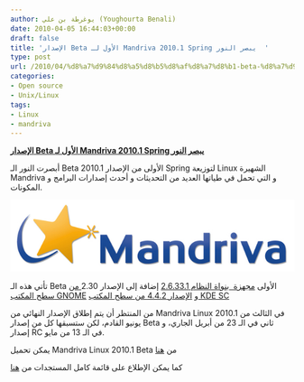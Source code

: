 ```yaml
---
author: يوغرطة بن علي (Youghourta Benali)
date: 2010-04-05 16:44:03+00:00
draft: false
title: 'الإصدار Beta الأول لـ Mandriva 2010.1 Spring يبصر النور  '
type: post
url: /2010/04/%d8%a7%d9%84%d8%a5%d8%b5%d8%af%d8%a7%d8%b1-beta-%d8%a7%d9%84%d8%a3%d9%88%d9%84-%d9%84%d9%80-mandriva-2010-1-spring-%d9%8a%d8%a8%d8%b5%d8%b1-%d8%a7%d9%84%d9%86%d9%88%d8%b1/
categories:
- Open source
- Unix/Linux
tags:
- Linux
- mandriva
---
```


**[الإصدار ](https://www.it-scoop.com/2010/04/%d8%a7%d9%84%d8%a5%d8%b5%d8%af%d8%a7%d8%b1-beta-%d8%a7%d9%84%d8%a3%d9%88%d9%84-%d9%84%d9%80-mandriva-2010-1-spring-%d9%8a%d8%a8%d8%b5%d8%b1-%d8%a7%d9%84%d9%86%d9%88%d8%b1/)****[Beta](https://www.it-scoop.com/2010/04/%d8%a7%d9%84%d8%a5%d8%b5%d8%af%d8%a7%d8%b1-beta-%d8%a7%d9%84%d8%a3%d9%88%d9%84-%d9%84%d9%80-mandriva-2010-1-spring-%d9%8a%d8%a8%d8%b5%d8%b1-%d8%a7%d9%84%d9%86%d9%88%d8%b1/)****[ الأول لـ ](https://www.it-scoop.com/2010/04/%d8%a7%d9%84%d8%a5%d8%b5%d8%af%d8%a7%d8%b1-beta-%d8%a7%d9%84%d8%a3%d9%88%d9%84-%d9%84%d9%80-mandriva-2010-1-spring-%d9%8a%d8%a8%d8%b5%d8%b1-%d8%a7%d9%84%d9%86%d9%88%d8%b1/)****[Mandriva 2010.1 Spring ](https://www.it-scoop.com/2010/04/%d8%a7%d9%84%d8%a5%d8%b5%d8%af%d8%a7%d8%b1-beta-%d8%a7%d9%84%d8%a3%d9%88%d9%84-%d9%84%d9%80-mandriva-2010-1-spring-%d9%8a%d8%a8%d8%b5%d8%b1-%d8%a7%d9%84%d9%86%d9%88%d8%b1/)****[ يبصر النور](https://www.it-scoop.com/2010/04/%d8%a7%d9%84%d8%a5%d8%b5%d8%af%d8%a7%d8%b1-beta-%d8%a7%d9%84%d8%a3%d9%88%d9%84-%d9%84%d9%80-mandriva-2010-1-spring-%d9%8a%d8%a8%d8%b5%d8%b1-%d8%a7%d9%84%d9%86%d9%88%d8%b1/)**


أبصرت النور الـ Beta الأولى من الإصدار 2010.1 Spring لتوزيعة Linux الشهيرة Mandriva و التي تحمل في طياتها العديد من التحديثات و أحدث إصدارات البرامج و المكونات.

[![](mandrivalogo.jpg)
](https://www.it-scoop.com/2010/04/%d8%a7%d9%84%d8%a5%d8%b5%d8%af%d8%a7%d8%b1-beta-%d8%a7%d9%84%d8%a3%d9%88%d9%84-%d9%84%d9%80-mandriva-2010-1-spring-%d9%8a%d8%a8%d8%b5%d8%b1-%d8%a7%d9%84%d9%86%d9%88%d8%b1/)

تأتي هذه الـ Beta الأولى [مجهزة  بنواة النظام 2.6.33.1](https://www.it-scoop.com/2010/02/%d8%b5%d8%af%d9%88%d8%b1-%d9%86%d9%88%d8%a7%d8%a9-linux-2-6-33-%d9%88-%d8%a7%d9%84%d8%aa%d9%8a-%d8%aa%d8%a3%d8%aa%d9%8a-%d8%a8%d8%aa%d8%b9%d8%b1%d9%8a%d9%81%d8%a7%d8%aa-%d9%84%d8%a8%d8%b7%d8%a7%d9%82/) إضافة إلى الإصدار 2.30[ من سطح المكتب GNOME](https://www.it-scoop.com/2010/04/%d8%a5%d8%b7%d9%84%d8%a7%d9%82-%d8%a7%d9%84%d8%a5%d8%b5%d8%af%d8%a7%d8%b1-2-30-%d9%85%d9%86-%d8%b3%d8%b7%d8%ad-%d9%85%d9%83%d8%aa%d8%a8-gnome-%d8%a7%d9%84%d8%b0%d9%8a-%d9%85%d9%86-%d8%a7%d9%84%d9%85/) و [الإصدار 4.4.2 من سطح المكتب KDE SC](https://www.it-scoop.com/2010/02/%d8%a5%d8%b7%d9%84%d8%a7%d9%82-%d8%a7%d9%84%d8%a5%d8%b5%d8%af%d8%a7%d8%b1-4-4-%d9%85%d9%86-%d8%b3%d8%b7%d8%ad-%d8%a7%d9%84%d9%85%d9%83%d8%aa%d8%a8-kde-sc-4-4/)

من المنتظر أن يتم إطلاق الإصدار النهائي من Mandriva Linux 2010.1 في الثالث من يونيو القادم، لكن ستسبقها كل من إصدار Beta ثاني في الـ 23 من أبريل الجاري، و إصدار RC في الـ 13 من مايو.

يمكن تحميل Mandriva Linux 2010.1 Beta من [هنا](http://wiki.mandriva.com/en/2010.1_Beta1#Availability)

كما يمكن الإطلاع على قائمة كامل المستجدات من [هنا](http://wiki.mandriva.com/en/2010.1_Beta1)
